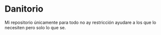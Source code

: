 # Danitorio
Mi repositorio únicamente para todo no ay restricción ayudare a los que lo necesiten pero solo lo que se.
